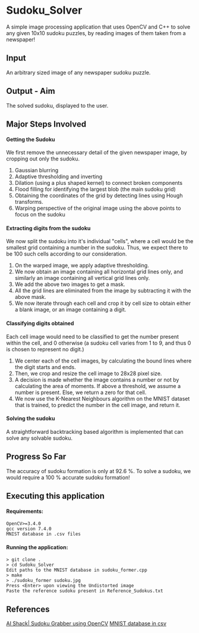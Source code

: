 

# Sudoku_Solver
A simple image processing application that uses OpenCV and C++ to solve any given 10x10 sudoku puzzles, by reading images of them taken from a newspaper!

## Input
An arbitrary sized image of any newspaper sudoku puzzle. 

## Output - Aim
The solved sudoku, displayed to the user. 

## Major Steps Involved

#### Getting the Sudoku
We first remove the unnecessary detail of the given newspaper image, by cropping out only the sudoku. 
 1.  Gaussian blurring
 2.  Adaptive thresholding and inverting
 3.  Dilation (using a plus shaped kernel) to connect broken components
 4.  Flood filling for identifying the largest blob (the main sudoku grid)
 5.  Obtaining the coordinates of the grid by detecting lines using Hough transforms.
 6.  Warping perspective of the original image using the above points to focus on the sudoku

#### Extracting digits from the sudoku
We now split the sudoku into it's individual "cells", where a cell would be the smallest grid containing a number in the sudoku. Thus, we expect there to be 100 such cells according to our consideration. 

 1. On the warped image, we apply adaptive thresholding.
 2. We now obtain an image containing all horizontal grid lines only, and similarly an image containing all vertical grid lines only. 
 3. We add the above two images to get a mask. 
 4. All the grid lines are eliminated from the image by subtracting it with the above mask.
 5. We now iterate through each cell and crop it by cell size to obtain either a blank image, or an image containing a digit.

#### Classifying digits obtained
Each cell image would need to be classified to get the number present within the cell, and 0 otherwise (a sudoku cell varies from 1 to 9, and thus 0 is chosen to represent no digit.)

 1. We center each of the cell images, by calculating the bound lines where the digit starts and ends.
 2. Then, we crop and resize the cell image to 28x28 pixel size.
 3. A decision is made whether the image contains a number or not by calculating the area of moments. If above a threshold, we assume a number is present. Else, we return a zero for that cell. 
 4. We now use the K-Nearest Neighbours algorithm on the MNIST dataset that is trained, to predict the number in the cell image, and return it. 

#### Solving the sudoku
A straightforward backtracking based algorithm is implemented that can solve any solvable sudoku. 

## Progress So Far
The accuracy of sudoku formation is only at 92.6 %. 
To solve a sudoku, we would require a 100 % accurate sudoku formation! 

## Executing this application
#### Requirements:

    OpenCV>=3.4.0
    gcc version 7.4.0
    MNIST database in .csv files
#### Running the application:

	> git clone .
    > cd Sudoku_Solver
    Edit paths to the MNIST database in sudoku_former.cpp
    > make
    > ./sudoku_former sudoku.jpg
    Press <Enter> upon viewing the Undistorted image
    Paste the reference sudoku present in Reference_Sudokus.txt



## References
[AI Shack| Sudoku Grabber using OpenCV](https://aishack.in/tutorials/sudoku-grabber-opencv-plot/) 
[MNIST database in csv](https://pjreddie.com/projects/mnist-in-csv/)
